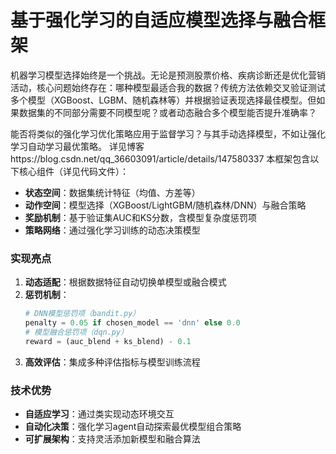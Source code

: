 # 基于强化学习的自适应模型选择与融合框架
机器学习模型选择始终是一个挑战。无论是预测股票价格、疾病诊断还是优化营销活动，核心问题始终存在：哪种模型最适合我的数据？传统方法依赖交叉验证测试多个模型（XGBoost、LGBM、随机森林等）并根据验证表现选择最佳模型。但如果数据集的不同部分需要不同模型呢？或者动态融合多个模型能否提升准确率？

能否将类似的强化学习优化策略应用于监督学习？与其手动选择模型，不如让强化学习自动学习最优策略。
详见博客https://blog.csdn.net/qq_36603091/article/details/147580337
本框架包含以下核心组件（详见代码文件）：
- **状态空间**：数据集统计特征（均值、方差等）<mcfile name="dqn.py" path="d:\RL_supLR-main\code\dqn.py"></mcfile>
- **动作空间**：模型选择（XGBoost/LightGBM/随机森林/DNN）与融合策略<mcfile name="bandit.py" path="d:\RL_supLR-main\code\bandit.py"></mcfile>
- **奖励机制**：基于验证集AUC和KS分数，含模型复杂度惩罚项<mcfile name="dqn.py" path="d:\RL_supLR-main\code\dqn.py"></mcfile>
- **策略网络**：通过强化学习训练的动态决策模型

### 实现亮点
1. **动态适配**：根据数据特征自动切换单模型或融合模式
2. **惩罚机制**：
   ```python
   # DNN模型惩罚项（bandit.py）
   penalty = 0.05 if chosen_model == 'dnn' else 0.0
   # 模型融合惩罚项（dqn.py）
   reward = (auc_blend + ks_blend) - 0.1
   ```
3. **高效评估**：集成多种评估指标与模型训练流程

### 技术优势
- **自适应学习**：通过<mcfile name="ModelSelectionEnv" path="d:\RL_supLR-main\code\dqn.py"></mcfile>类实现动态环境交互
- **自动化决策**：强化学习agent自动探索最优模型组合策略
- **可扩展架构**：支持灵活添加新模型和融合算法


        